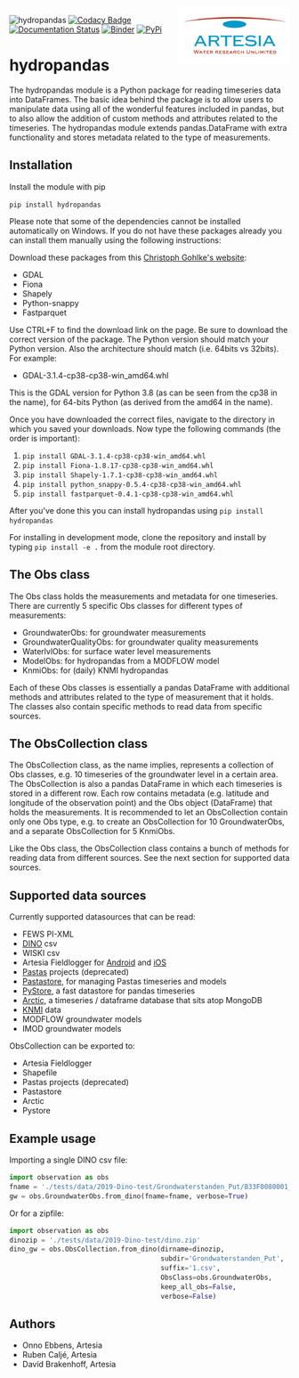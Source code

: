 <img src="/docs/_static/Artesia_logo.jpg" alt="Artesia" width="200" align="right">

![hydropandas](https://github.com/ArtesiaWater/hydropandas/workflows/hydropandas/badge.svg)
[![Codacy Badge](https://app.codacy.com/project/badge/Grade/c1b99f474bdc49b0a47e00e4e9f66c2f)](https://www.codacy.com/gh/ArtesiaWater/hydropandas/dashboard?utm_source=github.com&amp;utm_medium=referral&amp;utm_content=ArtesiaWater/hydropandas&amp;utm_campaign=Badge_Grade)
[![Documentation Status](https://readthedocs.org/projects/hydropandas/badge/?version=latest)](https://hydropandas.readthedocs.io/en/latest/?badge=latest)
[![Binder](https://mybinder.org/badge_logo.svg)](https://mybinder.org/v2/gh/ArtesiaWater/hydropandas/master)
[![PyPi](https://img.shields.io/pypi/v/hydropandas.svg)](https://pypi.python.org/pypi/hydropandas)

# hydropandas

The hydropandas module is a Python package for reading timeseries data into DataFrames. The basic idea behind the package is to allow users to manipulate data using all of the wonderful features included in pandas, but to also allow the addition of custom methods and attributes related to the timeseries. The hydropandas module extends pandas.DataFrame with extra functionality and stores metadata related to the type of measurements.

## Installation

Install the module with pip

`pip install hydropandas`

Please note that some of the dependencies cannot be installed automatically on Windows. If you do not have these packages already
you can install them manually using the following instructions:

Download these packages from this [Christoph Gohlke's website](https://www.lfd.uci.edu/~gohlke/pythonlibs):

-   GDAL
-   Fiona
-   Shapely
-   Python-snappy
-   Fastparquet

Use CTRL+F to find the download link on the page. Be sure to download the correct version of the package. The Python version should match your Python version. Also the architecture should match (i.e. 64bits vs 32bits). For example:

-   GDAL-3.1.4-cp38-cp38-win_amd64.whl

This is the GDAL version for Python 3.8 (as can be seen from the cp38 in the name), for 64-bits Python (as derived from the amd64 in the name).

Once you have downloaded the correct files, navigate to the directory in which you saved your downloads. Now type the following commands (the order is important):

1.  `pip install GDAL-3.1.4-cp38-cp38-win_amd64.whl`
2.  `pip install Fiona-1.8.17-cp38-cp38-win_amd64.whl`
3.  `pip install Shapely-1.7.1-cp38-cp38-win_amd64.whl`
4.  `pip install python_snappy-0.5.4-cp38-cp38-win_amd64.whl`
5.  `pip install fastparquet-0.4.1-cp38-cp38-win_amd64.whl`

After you've done this you can install hydropandas using `pip install hydropandas`

For installing in development mode, clone the repository and install by
typing `pip install -e .` from the module root directory.

## The Obs class

The Obs class holds the measurements and metadata for one timeseries. There are currently 5 specific Obs classes for different types of measurements:

-   GroundwaterObs: for groundwater measurements
-   GroundwaterQualityObs: for groundwater quality measurements
-   WaterlvlObs: for surface water level measurements
-   ModelObs: for hydropandas from a MODFLOW model
-   KnmiObs: for (daily) KNMI hydropandas

Each of these Obs classes is essentially a pandas DataFrame with additional methods and attributes related to the type of measurement that it holds. The classes also contain specific methods to read data from specific sources.

## The ObsCollection class

The ObsCollection class, as the name implies, represents a collection of Obs classes, e.g. 10 timeseries of the groundwater level in a certain area. The ObsCollection is also a pandas DataFrame in which each timeseries is stored in a different row. Each row contains metadata (e.g. latitude and longitude of the observation point) and the Obs object (DataFrame) that holds the measurements. It is recommended to let an ObsCollection contain only one Obs type, e.g. to create an ObsCollection for 10 GroundwaterObs, and a separate ObsCollection for 5 KnmiObs.

Like the Obs class, the ObsCollection class contains a bunch of methods for reading data from different sources. See the next section for supported data sources.

## Supported data sources

Currently supported datasources that can be read:

-   FEWS PI-XML
-   [DINO](https://www.dinoloket.nl) csv
-   WISKI csv
-   Artesia Fieldlogger for [Android](https://play.google.com/store/apps/details?id=nl.artesia.fieldlogger&hl=en) and [iOS](https://apps.apple.com/nl/app/fieldlogger/id924565721)
-   [Pastas](https://github.com/pastas/pastas) projects (deprecated)
-   [Pastastore](https://github.com/pastas/pastastore), for managing Pastas timeseries and models
-   [PyStore](https://github.com/ranaroussi/pystore), a fast datastore for pandas timeseries
-   [Arctic](https://github.com/man-group/arctic), a timeseries / dataframe database that sits atop MongoDB
-   [KNMI](https://www.knmi.nl/kennis-en-datacentrum/achtergrond/data-ophalen-vanuit-een-script) data
-   MODFLOW groundwater models
-   IMOD groundwater models

ObsCollection can be exported to:

-   Artesia Fieldlogger
-   Shapefile
-   Pastas projects (deprecated)
-   Pastastore
-   Arctic
-   Pystore

## Example usage

Importing a single DINO csv file:

```python
import observation as obs
fname = './tests/data/2019-Dino-test/Grondwaterstanden_Put/B33F0080001_1.csv'
gw = obs.GroundwaterObs.from_dino(fname=fname, verbose=True)
```

Or for a zipfile:

```python
import observation as obs
dinozip = './tests/data/2019-Dino-test/dino.zip'
dino_gw = obs.ObsCollection.from_dino(dirname=dinozip,
                                      subdir='Grondwaterstanden_Put',
                                      suffix='1.csv',
                                      ObsClass=obs.GroundwaterObs,
                                      keep_all_obs=False,
                                      verbose=False)
```

## Authors

-   Onno Ebbens, Artesia
-   Ruben Caljé, Artesia
-   Davíd Brakenhoff, Artesia
